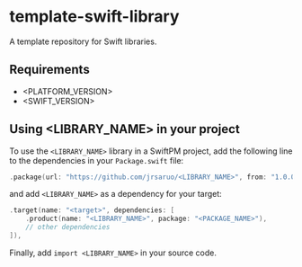# template-swift-library

A template repository for Swift libraries.

## Requirements

- \<PLATFORM_VERSION\>
- \<SWIFT_VERSION\>

## Using \<LIBRARY_NAME\> in your project

To use the `<LIBRARY_NAME>` library in a SwiftPM project, add the following line to the dependencies in your `Package.swift` file:

```swift
.package(url: "https://github.com/jrsaruo/<LIBRARY_NAME>", from: "1.0.0"),
```

and add `<LIBRARY_NAME>` as a dependency for your target:

```swift
.target(name: "<target>", dependencies: [
    .product(name: "<LIBRARY_NAME>", package: "<PACKAGE_NAME>"),
    // other dependencies
]),
```

Finally, add `import <LIBRARY_NAME>` in your source code.

